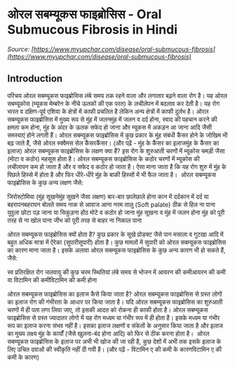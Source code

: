 # ओरल सबम्यूकस फाइब्रोसिस - Oral Submucous Fibrosis in Hindi
_Source: [https://www.myupchar.com/disease/oral-submucous-fibrosis](https://www.myupchar.com/disease/oral-submucous-fibrosis)_

## Introduction
परिचय
ओरल सबम्यूकस फाइब्रोसिस लंबे समय तक रहने वाला और लगातार बढ़ने वाला रोग है। यह ओरल सबम्यूकोस (म्यूकस मेम्बरेन के नीचे ऊतकों की एक परत) के लचीलेपन में बदलाव कर देती है। यह रोग भारत व दक्षिण-पूर्व एशिया के क्षेत्रों में काफी प्रचलित है लेकिन अन्य क्षेत्रों में काफी दुर्लभ है।
ओरल सबम्यूकस फाइब्रोसिस में मुख्य रूप से मुंह में जलनमुंह में जलन व दर्द होना, स्वाद की पहचान करने की क्षमता कम होना, मुंह के अंदर के ऊतक सफेद हो जाना और म्यूकस में अकड़न आ जाना आदि जैसी समस्याएं होने लगती हैं। ओरल सबम्यूकस फाइब्रोसिस में कुछ प्रकार के मुंह संबंधी कैंसर होने के जोखिम भी बढ़ जाते हैं, जैसे ओरल स्क्वैमस सेल कैंसरकैंसर।
(और पढ़ें - मुंह के कैंसर का इलाजमुंह के कैंसर का इलाज)
ओरल सबम्यूकस फाइब्रोसिस के लक्षण क्या हैं?
इस रोग के शुरुआती चरणों में म्यूकोस चमड़ी जैसा (मोटा व कठोर) महसूस होता है। ओरल सबम्यूकस फाइब्रोसिस के कठोर चरणों में म्यूकोस की लचीलापन कम हो जाता है और व सफेद व कठोर हो जाता है। ऐसा माना जाता है कि यह रोग शुरु में मुंह के पिछले हिस्से में होता है और फिर धीरे-धीरे मुंह के बाकी हिस्सों में भी फैल जाता है। 
ओरल सबम्यूकस फाइब्रोसिस के कुछ अन्य लक्षण जैसे:

जिरोस्टोमिया (मुंह सूखनेमुंह सूखने जैसा लक्षण)
बार-बार छालेछाले होना
कान में दर्दकान में दर्द या बहरापनबहरापन
बोलते समय नाक से आवाज आना
नरम तालु (Soft palate) ठीक से हिल ना पाना
युवुला छोटा पड़ जाना या सिकुड़ना
होंठ मोटे व कठोर हो जाना
मुंह सूखना व मुंह में जलन होना
मुंह को पूरी तरह से ना खोल पाना
जीभ को पूरी तरह से बाहर ना निकाल पाना

ओरल सबम्यूकस फाइब्रोसिस क्यों होता है?
कुछ प्रकार के सूखे प्रोडक्ट जैसे पान मसाला व गुटखा आदि में बहुत अधिक मात्रा में ऐरेका (सुपारीसुपारी) होता है। कुछ मामलों में सुपारी को ओरल सबम्यूकस फाइब्रोसिस का कारण माना जाता है। इसके अलावा ओरल सबम्यूकस फाइब्रोसिस के कुछ अन्य कारण भी हो सकते हैं, जैसे:

स्व प्रतिरक्षित रोग
जलवायु की कुछ चरम स्थितियां
लंबे समय से भोजन में आयरन की कमीआयरन की कमी या विटामिन की कमीविटामिन की कमी होना

ओरल सबम्यूकस फाइब्रोसिस का इलाज कैसे किया जाता है?
ओरल सबम्यूकस फाइब्रोसिस से ग्रस्त लोगों का इलाज रोग की गंभीरता के आधार पर किया जाता है। यदि ओरल सबम्यूकस फाइब्रोसिस का शुरुआती चरणों में ही पता लगा लिया जाए, तो इसकी आदत को रोकना ही काफी होता है।
ओरल सबम्यूकस फाइब्रोसिस से ग्रस्त ज्यादातर लोगो में यह रोग मध्यम या गंभीर रूप में ही होता है। इसके मध्यम या गंभीर रूप का इलाज करना संभव नहीं है। इसका इलाज लक्षणों व संकेतों के अनुसार किया जाता है और इलाज का मुख्य लक्ष्य मुंह के कार्यों (जैसे खुलना-बंद होना आदि) को फिर से ठीक करना होता है। 
ओरल सबम्यूकस फाइब्रोसिस के इलाज पर अभी भी खोज की जा रही है, कुछ देशों में अभी तक इसके इलाज के लिए उचित दवाओं की स्वीकृति नहीं दी गयी है।
(और पढ़ें - विटामिन ए की कमी के कारणविटामिन ए की कमी के कारण)

